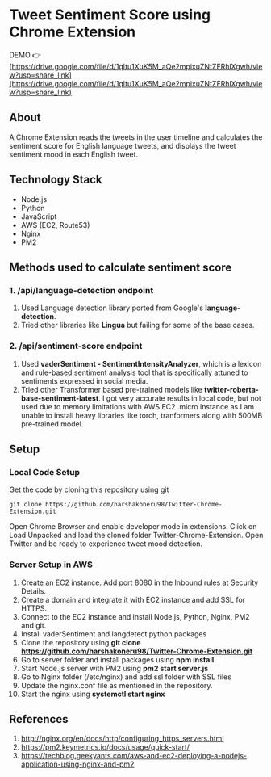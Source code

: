 # Tweet Sentiment Score using Chrome Extension

DEMO 👉  [https://drive.google.com/file/d/1qltu1XuK5M_aQe2mpixuZNtZFRhlXgwh/view?usp=share_link](https://drive.google.com/file/d/1qltu1XuK5M_aQe2mpixuZNtZFRhlXgwh/view?usp=share_link)

## About
A Chrome Extension reads the tweets in the user timeline and calculates the sentiment score for English language tweets, and displays the tweet sentiment mood in each English tweet.

## Technology Stack
- Node.js
- Python
- JavaScript
- AWS (EC2, Route53)
- Nginx
- PM2

## Methods used to calculate sentiment score
### 1. /api/language-detection endpoint
1. Used Language detection library ported from Google's **language-detection**.
2. Tried other libraries like **Lingua** but failing for some of the base cases.

### 2. /api/sentiment-score endpoint
1. Used **vaderSentiment - SentimentIntensityAnalyzer**, which is a lexicon and rule-based sentiment analysis tool that is specifically attuned to sentiments expressed in social media.
2. Tried other Transformer based pre-trained models like **twitter-roberta-base-sentiment-latest**. I got very accurate results in local code, but not used due to memory limitations with AWS EC2 .micro instance as I am unable to install heavy libraries like torch, tranformers along with 500MB pre-trained model.

## Setup
### Local Code Setup
Get the code by cloning this repository using git
```
git clone https://github.com/harshakoneru98/Twitter-Chrome-Extension.git
```
Open Chrome Browser and enable developer mode in extensions. Click on Load Unpacked and load the cloned folder Twitter-Chrome-Extension. Open Twitter and be ready to experience tweet mood detection.

### Server Setup in AWS
1. Create an EC2 instance. Add port 8080 in the Inbound rules at Security Details.
2. Create a domain and integrate it with EC2 instance and add SSL for HTTPS.
3. Connect to the EC2 instance and install Node.js, Python, Nginx, PM2 and git.
4. Install vaderSentiment and langdetect python packages
5. Clone the repository using **git clone https://github.com/harshakoneru98/Twitter-Chrome-Extension.git**
6. Go to server folder and install packages using **npm install**
7. Start Node.js server with PM2 using **pm2 start server.js**
8. Go to Nginx folder (/etc/nginx) and add ssl folder with SSL files
9. Update the nginx.conf file as mentioned in the repository.
10. Start the nginx using **systemctl start nginx**

## References
1. http://nginx.org/en/docs/http/configuring_https_servers.html
2. https://pm2.keymetrics.io/docs/usage/quick-start/
3. https://techblog.geekyants.com/aws-and-ec2-deploying-a-nodejs-application-using-nginx-and-pm2
